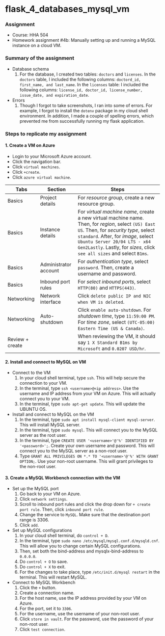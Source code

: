 # flask_4_databases_mysql_vm

### Assignment
- Course: HHA 504
- Homework assignment #4b: Manually setting up and running a MySQL instance on a cloud VM.

### Summary of the assignment
- Database schema
  1. For the database, I created two tables: `doctors` and `licenses`. In the `doctors` table, I included the following columns: `doctord_id, first_name, and last_name`. In the `licenses` table: I included the following columns: `license_id, doctor_id, license_number, issue_date, and expiration_date`. 
- Errors
  1. Though I forgot to take screenshots, I ran into some of errors. For example, I forgot to install the `dotenv` package in my cloud shell environment. In addition, I made a couple of spelling errors, which prevented me from successfully running my flask application.
  
### Steps to replicate my assignment

#### 1. Create a VM on Azure
- Login to your Microsoft Azure account.
- Click the navigation bar.
- Click `virtual machines`.
- Click `+create`.
- Click `azure virtual machine`.

| Tabs | Section | Steps |
| --- | --- | --- | 
| Basics | Project details | For *resource group*, create a new resource group. |
| Basics | Instance details | For *virtual machine name*, create a new virtual machine name. Then, for *region*, select `(US) East US`. Then, for *security type*, select `standard`. After, for *image*, select `Ubuntu Server 20/04 LTS - x64 Gen2Lastly`. Lastly, for *sizes*, click `see all sizes` and select `B1ms`. |
| Basics | Administrator account | For *authentication type*, select `password`. Then, create a username and password. |
| Basics | Inbound port rules | For *select inbound ports*, select `HTTP(80)` and `HTTPS(443)`. |
| Networking | Network interface | Click `delete public IP and NIC when VM is deleted`. |
| Networking | Auto-shutdown | Click `enable auto-shutdown`. For *shutdown time*, type `11:59:00 PM`. For *time zone*, select `(UTC-05:00) Eastern Time (US & Canada)`. |
| Review + create | | When reviewing the VM, it should say `1 X Standard B1ms by Microsoft` and `0.0207 USD/hr`. |

#### 2. Install and connect to MySQL on VM 
- Connect to the VM 
  1. In your cloud shell terminal, type `ssh`. This will help secure the connection to your VM.
  2. In the terminal, type `ssh <username>@<ip address>`. Use the username and IP address from your VM on Azure. This will actually connect you to your VM.
  3. In the terminal, type `sudo apt-get update`. This will update the UBUNTU OS.
- Install and connect to MySQL on the VM 
  1. In the terminal, type `sudo apt install mysql-client mysql-server`. This will install MySQL server.
  2. In the terminal, type `sudo mysql`. This will connect you to the MySQL server as the root user.
  3. In the terminal, type `CREATE USER '<username>'@'%' IDENTIFIED BY '<password>';`. Create your own username and password. This will connect you to the MySQL server as a non-root user.
  4. Type `GRANT ALL PRIVILEGES ON *.* TO '<username>'@'%' WITH GRANT OPTION;`. Use your non-root username. This will grant privileges to the non-root user.
 
#### 3. Create a MySQL Workbench connection with the VM
- Set up the MySQL port
  1. Go back to your VM on Azure.
  2. Click `network settings`.
  3. Scroll to inbound port rules and click the drop down for `+ create port rule`. Then, click `inbound port rule`.
  5. Change the service to `MySQL`. Make sure that the destination port range is 3306.
  6. Click `add`.
- Set up MySQL configurations 
  1. In your cloud shell terminal, do `control + D`.
  2. In the terminal, type `sudo nano /etc/mysql/mysql.conf.d/mysqld.cnf`. This will allow you to change certain MySQL configurations.
  3. Then, set both the bind-address and mysqlx-bind-address to `0.0.0.0`.
  4. Do `control + O` to save.
  5. Do `control + X` to exit.
  6. For the changes to take place, type `/etc/init.d/mysql restart` in the terminal. This will restart MySQL.
- Connect to MySQL Workbench
  1. Click the `+` button.
  2. Create a connection name.
  3. For the host name, use the IP address provided by your VM on Azure.
  4. For the port, set it to `3306`.
  5. For the username, use the username of your non-root user.
  6. Click `store in vault`. For the password, use the password of your non-root user.
  7. Click `test connection`.
 


     

  







